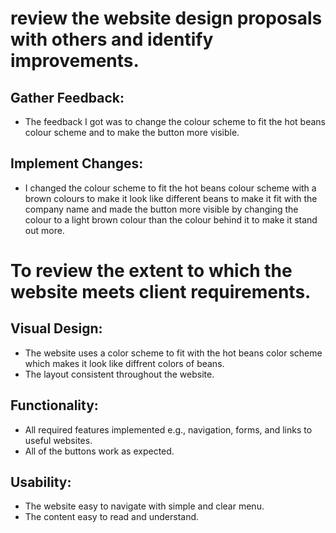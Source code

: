 # review the website design proposals with others and identify improvements.

## Gather Feedback: 
- The feedback I got was to change the colour scheme to fit the hot beans colour scheme and to make the button more visible.

## Implement Changes:
- I changed the colour scheme to fit the hot beans colour scheme with a brown colours to make it look like different beans to make it fit with the company name and made the button more visible by changing the colour to a light brown colour than the colour behind it to make it stand out more.

# To review the extent to which the website meets client requirements.

## Visual Design:
- The website uses a color scheme to fit with the hot beans color scheme which makes it look like diffrent colors of beans.
- The layout consistent throughout the website.
## Functionality:
- All required features implemented e.g., navigation, forms, and links to useful websites.
- All of the buttons work as expected.
## Usability:
- The website easy to navigate with simple and clear menu.
- The content easy to read and understand.
